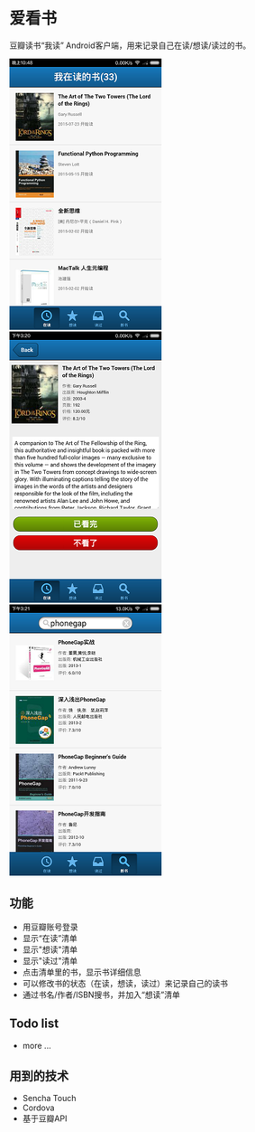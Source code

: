 # 爱看书
豆瓣读书“我读” Android客户端，用来记录自己在读/想读/读过的书。

![](screenshots/1.png)  ![](screenshots/2.png)  ![](screenshots/3.png)


## 功能
* 用豆瓣账号登录
* 显示“在读”清单
* 显示"想读"清单
* 显示"读过"清单
* 点击清单里的书，显示书详细信息
* 可以修改书的状态（在读，想读，读过）来记录自己的读书
* 通过书名/作者/ISBN搜书，并加入“想读”清单

## Todo list
* more ...

## 用到的技术
* Sencha Touch
* Cordova
* 基于豆瓣API

